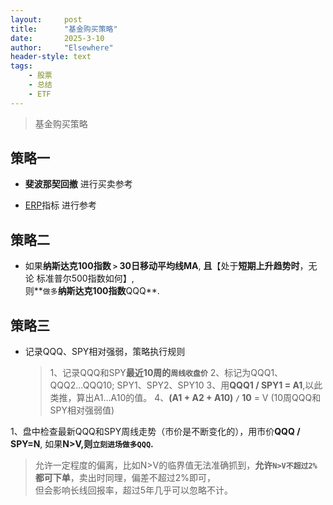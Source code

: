 ```yaml
---
layout: 	post
title: 		"基金购买策略"
date:       2025-3-10
author: 	"Elsewhere"
header-style: text
tags:
    - 股票 
    - 总结
    - ETF
---
```


> 基金购买策略

## 策略一

- **斐波那契回撤** 进行买卖参考

- [ERP](../../../../2025/03/10/stocks-base-116如何知道股票贵还是便宜-ERP/)指标 进行参考

  

## 策略二

- 如果**纳斯达克100指数 `>` 30日移动平均线MA**, **且**【处于**短期上升趋势时**，无论 标准普尔500指数如何】,   
则**`做多`**纳斯达克100指数**QQQ**.



## 策略三

- 记录QQQ、SPY相对强弱，策略执行规则

  > 1、记录QQQ和SPY**最近10周的`周线收盘价`**
  > 2、标记为QQQ1、QQQ2...QQQ10;  SPY1、SPY2、SPY10
  > 3、用**QQQ1 / SPY1 = A1**,以此类推，算出A1…A10的值。
  > 4、**(A1 + A2 + A10) `/` 10** = V (10周QQQ和SPY相对强弱值)

1、盘中检查最新QQQ和SPY周线走势（市价是不断变化的），用市价**QQQ / SPY=N**, 如果**N>V,则`立刻进场做多QQQ`.**

> 允许一定程度的偏离，比如N>V的临界值无法准确抓到，**允许`N>V不超过2%`都可下单**，卖出时同理，偏差不超过2%即可，  
> 但会影响长线回报率，超过5年几乎可以忽略不计。
